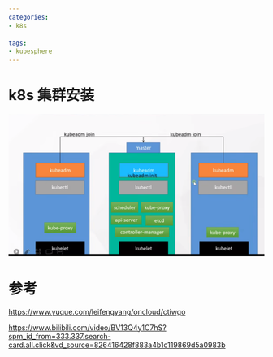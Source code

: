 ```yaml
---
categories:  
- k8s    

tags:  
- kubesphere
---
```


# k8s 集群安装
![img.png](云原生实战/img.png)


# 参考
https://www.yuque.com/leifengyang/oncloud/ctiwgo  

https://www.bilibili.com/video/BV13Q4y1C7hS?spm_id_from=333.337.search-card.all.click&vd_source=826416428f883a4b1c119869d5a0983b